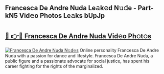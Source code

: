 ## Francesca De Andre Nuda Le𝚊k𝚎d N𝚞𝚍e - Part-kN5 Vid𝚎o Photos Le𝚊ks bUpJp

# <h2><a href="http://fbbzfmu.evod.top/?m=Francesca+De+Andre+Nuda">🔗 👉🔴 Francesca De Andre Nuda Vid𝚎o Ph𝚘t𝚘s</a></h2>

[![Francesca De Andre Nuda N𝚞d𝚎s](https://i.imgur.com/8V9OHl7.gif)](http://fbbzfmu.evod.top/?m=Francesca+De+Andre+Nuda)
Online personality Francesca De Andre Nuda with a passion for dance and lifestyle. Francesca De Andre Nuda, a public figure and a passionate advocate for social justice, has spent his career fighting for the rights of the marginalized. 
